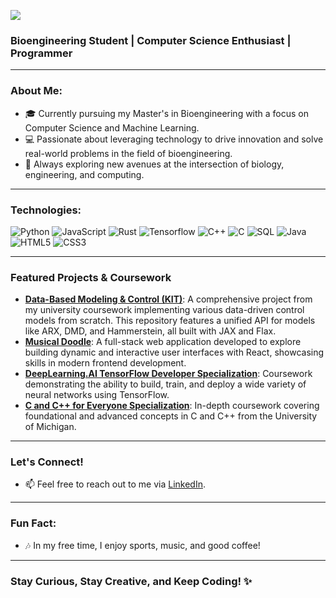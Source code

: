 ![](https://github.com/MatzeLopi/MatzeLopi/blob/27879df29b6f7fc4b2d85a8ff05f6732a4593d6f/animation.gif)
### Bioengineering Student | Computer Science Enthusiast | Programmer

---

### About Me:
- 🎓 Currently pursuing my Master's in Bioengineering with a focus on Computer Science and Machine Learning.
- 💻 Passionate about leveraging technology to drive innovation and solve real-world problems in the field of bioengineering.
- 🚀 Always exploring new avenues at the intersection of biology, engineering, and computing.

---

### Technologies:
![Python](https://img.shields.io/badge/-Python-000?&logo=Python)
![JavaScript](https://img.shields.io/badge/JavaScript-1572B6?logo=javascript&logoColor=fff)
![Rust](https://img.shields.io/badge/-Rust-000?&logo=Rust)
![Tensorflow](https://img.shields.io/badge/-tensorflow-FF3F06?&logo=tensorflow&logoColor=white)
![C++](https://img.shields.io/badge/-C++-blue?logo=cplusplus)
![C](https://img.shields.io/badge/-C-000?&logo=c)
![SQL](https://img.shields.io/badge/-SQL-000?&logo=MySQL)
![Java](https://img.shields.io/badge/Java-ED8B00?style=for-the-badge&logo=openjdk&logoColor=while&style=flat)
![HTML5](https://img.shields.io/badge/HTML5-E34F26?logo=html5&logoColor=fff&style=flat)
![CSS3](https://img.shields.io/badge/CSS3-1572B6?logo=css3&logoColor=fff&style=flat)

---

### Featured Projects & Coursework

  - **[Data-Based Modeling & Control (KIT)](https://www.google.com/search?q=https://github.com/MatzeLopi/kit-2243070)**: A comprehensive project from my university coursework implementing various data-driven control models from scratch. This repository features a unified API for models like ARX, DMD, and Hammerstein, all built with JAX and Flax.
  - **[Musical Doodle](https://github.com/MatzeLopi/musical-doodle)**: A full-stack web application developed to explore building dynamic and interactive user interfaces with React, showcasing skills in modern frontend development.
  - **[DeepLearning.AI TensorFlow Developer Specialization](https://github.com/MatzeLopi/cs-tensorflow)**: Coursework demonstrating the ability to build, train, and deploy a wide variety of neural networks using TensorFlow.
  - **[C and C++ for Everyone Specialization](https://github.com/MatzeLopi/c4everyone)**: In-depth coursework covering foundational and advanced concepts in C and C++ from the University of Michigan.

---

### Let's Connect!
- 📫 Feel free to reach out to me via [LinkedIn](https://www.linkedin.com/in/matthias-lopinski/).

---

### Fun Fact:
- 🎶 In my free time, I enjoy sports, music, and good coffee!

---

### Stay Curious, Stay Creative, and Keep Coding! ✨

